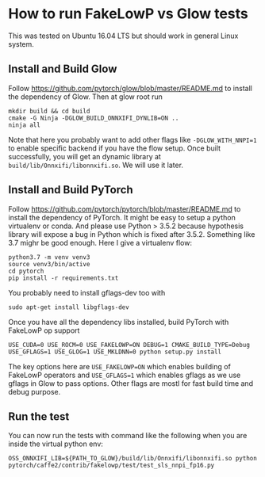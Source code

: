 # How to run FakeLowP vs Glow tests
This was tested on Ubuntu 16.04 LTS but should work in general Linux system.

## Install and Build Glow
Follow https://github.com/pytorch/glow/blob/master/README.md to install the dependency of Glow. Then at glow root run
```
mkdir build && cd build
cmake -G Ninja -DGLOW_BUILD_ONNXIFI_DYNLIB=ON ..
ninja all
```
Note that here you probably want to add other flags like `-DGLOW_WITH_NNPI=1` to enable specific backend if you have the flow setup.
Once built successfully, you will get an dynamic library at `build/lib/Onnxifi/libonnxifi.so`. We will use it later.

## Install and Build PyTorch
Follow https://github.com/pytorch/pytorch/blob/master/README.md to install the dependency of PyTorch. It might be easy to 
setup a python virtualenv or conda. And please use Python > 3.5.2 because hypothesis library will expose a bug in Python which 
is fixed after 3.5.2. Something like 3.7 mighr be good enough. Here I give a virtualenv flow:
```
python3.7 -m venv venv3
source venv3/bin/active
cd pytorch
pip install -r requirements.txt
```
You probably need to install gflags-dev too with
```
sudo apt-get install libgflags-dev
```

Once you have all the dependency libs installed, build PyTorch with FakeLowP op support
```
USE_CUDA=0 USE_ROCM=0 USE_FAKELOWP=ON DEBUG=1 CMAKE_BUILD_TYPE=Debug USE_GFLAGS=1 USE_GLOG=1 USE_MKLDNN=0 python setup.py install
```
The key options here are `USE_FAKELOWP=ON` which enables building of FakeLowP operators and `USE_GFLAGS=1` which enables gflags as we 
use gflags in Glow to pass options. Other flags are mostl for fast build time and debug purpose. 

## Run the test
You can now run the tests with command like the following  when you are inside the virtual python env:
```
OSS_ONNXIFI_LIB=${PATH_TO_GLOW}/build/lib/Onnxifi/libonnxifi.so python pytorch/caffe2/contrib/fakelowp/test/test_sls_nnpi_fp16.py
```

